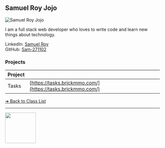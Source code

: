 <style>@import url("//readme.codeadam.ca/readme.css");</style>

## Samuel Roy Jojo

![Samuel Roy Jojo](images/sam271102.jpg)



I am a full stack web developer who loves to write code and learn new things about technology.
 
LinkedIn: [Samuel Roy](https://www.linkedin.com/in/samuel-roy-8551082b3/)  
GitHub: [Sam-271102](https://github.com/Sam-271102)  

### Projects

| Project | |
| - | - |
| Tasks | [https://tasks.brickmmo.com/](https://tasks.brickmmo.com/) |

[&#10132; Back to Class List](/)

---

<a href="https://brickmmo.com">
<img src="https://brickmmo.com/images/brickmmo-logo-horizontal.jpg" width="100">
</a>
